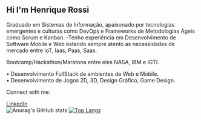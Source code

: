 ## Hi I'm Henrique Rossi
Graduado em Sistemas de Informação, apaixonado por tecnologias emergentes e culturas como DevOps e Frameworks de Metodologias Ágeis como Scrum e Kanban.
-Tenho experiência em Desenvolvimento de Software Mobile e Web estando sempre atento as necessidades de mercado entre IoT, Iaas, Paas, Saas.

 Bootcamp/Hackathon/Maratona entre eles NASA, IBM e IGTI.

• Desenvolvimento FullStack de ambientes de Web e Mobile.<br>
• Desenvolvimento de Jogos 2D, 3D, Design Gráfico, Game Design.

Connect with me:

<a class="btn-linkedin" href="#">LinkedIn</a>
<br>
<a>
![Anurag's GitHub stats](https://github-readme-stats.vercel.app/api?username=Henrique-Rossi&show_icons=true&theme=default) 
</a>
<a>
[![Top Langs](https://github-readme-stats.vercel.app/api/top-langs/?username=Henrique-Rossi&layout=compact)](https://github.com/anuraghazra/github-readme-stats)
</a>


